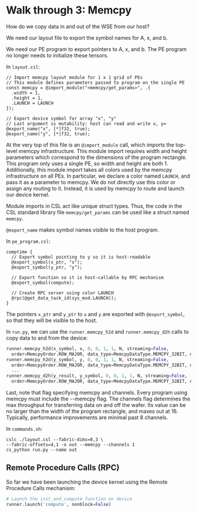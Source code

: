 # Walk through 3: Memcpy

How do we copy data in and out of the WSE from our host?

We need our layout file to export the symbol names for A, x, and b.

We need our PE program to export pointers to A, x, and b. The PE program no longer needs to initialize these tensors.

In `layout.csl`:
```
// Import memcpy layout module for 1 x 1 grid of PEs
// This module defines parameters passed to program on the single PE
const memcpy = @import_module("<memcpy/get_params>", .{
  .width = 1,
  .height = 1,
  .LAUNCH = LAUNCH
});

// Export device symbol for array "x", "y"
// Last argument is mutability: host can read and write x, y=
@export_name("x", [*]f32, true);
@export_name("y", [*]f32, true);
```
At the very top of this file is an `@import_module` call, which imports the top-level memcpy infrastructure. This module import requires width and height parameters which correspond to the dimensions of the program rectangle. This program only uses a single PE, so width and height are both 1. Additionally, this module import takes all colors used by the memcpy infrastructure on all PEs. In particular, we declare a color named `LAUNCH`, and pass it as a parameter to memcpy. We do not directly use this color or assign any routing to it. Instead, it is used by memcpy to route and launch our device kernel.

Module imports in CSL act like unique struct types. Thus, the code in the CSL standard library file `memcpy/get_params` can be used like a struct named `memcpy`.

`@export_name` makes symbol names visible to the host program.

In `pe_program.csl`:
```
comptime {
  // Export symbol pointing to y so it is host-readable
  @export_symbol(x_ptr, "x");
  @export_symbol(y_ptr, "y");

  // Export function so it is host-callable by RPC mechanism
  @export_symbol(compute);

  // Create RPC server using color LAUNCH
  @rpc(@get_data_task_id(sys_mod.LAUNCH));
}
```
The pointers `x_ptr` and `y_ptr` to `x` and `y` are exported with `@export_symbol`, so that they will be visible to the host.

In `run.py`, we can use the `runner.memcpy_h2d` and `runner.memcpy_d2h` calls to copy data to and from the device:
``` Python
runner.memcpy_h2d(x_symbol, x, 0, 0, 1, 1, N, streaming=False,
  order=MemcpyOrder.ROW_MAJOR, data_type=MemcpyDataType.MEMCPY_32BIT, nonblock=False)
runner.memcpy_h2d(y_symbol, y, 0, 0, 1, 1, N, streaming=False,
  order=MemcpyOrder.ROW_MAJOR, data_type=MemcpyDataType.MEMCPY_32BIT, nonblock=False)
  ...
runner.memcpy_d2h(y_result, y_symbol, 0, 0, 1, 1, N, streaming=False,
  order=MemcpyOrder.ROW_MAJOR, data_type=MemcpyDataType.MEMCPY_32BIT, nonblock=False)
```

Last, note that flag specifying memcpy and channels. Every program using memcpy must include the --memcpy flag. The channels flag determines the max throughput for transferring data on and off the wafer. Its value can be no larger than the width of the program rectangle, and maxes out at 16. Typically, performance improvements are minimal past 8 channels.

In `commands.sh`:

```
cslc ./layout.csl --fabric-dims=8,3 \
--fabric-offsets=4,1 -o out --memcpy --channels 1
cs_python run.py --name out
```

## Remote Procedure Calls (RPC)

So far we have been launching the device kernel using the Remote Procedure Calls mechanism:

```  Python
# Launch the init_and_compute function on device
runner.launch('compute', nonblock=False)
```

